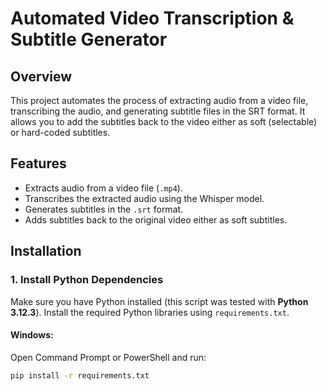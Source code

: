 # Automated Video Transcription & Subtitle Generator

## Overview
This project automates the process of extracting audio from a video file, transcribing the audio, and generating subtitle files in the SRT format. It allows you to add the subtitles back to the video either as soft (selectable) or hard-coded subtitles.

## Features
- Extracts audio from a video file (`.mp4`).
- Transcribes the extracted audio using the Whisper model.
- Generates subtitles in the `.srt` format.
- Adds subtitles back to the original video either as soft subtitles.

## Installation

### 1. Install Python Dependencies

Make sure you have Python installed (this script was tested with **Python 3.12.3**). Install the required Python libraries using `requirements.txt`.

#### **Windows**:
Open Command Prompt or PowerShell and run:
```bash
pip install -r requirements.txt
